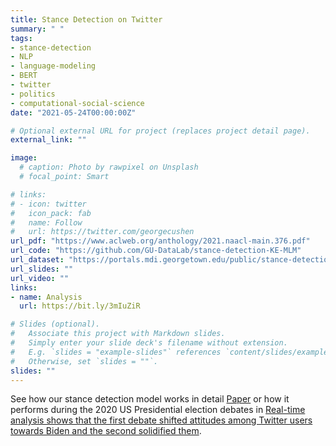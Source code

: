 ```yaml
---
title: Stance Detection on Twitter
summary: " "
tags:
- stance-detection
- NLP
- language-modeling
- BERT
- twitter
- politics
- computational-social-science
date: "2021-05-24T00:00:00Z"

# Optional external URL for project (replaces project detail page).
external_link: ""

image:
  # caption: Photo by rawpixel on Unsplash
  # focal_point: Smart

# links:
# - icon: twitter
#   icon_pack: fab
#   name: Follow
#   url: https://twitter.com/georgecushen
url_pdf: "https://www.aclweb.org/anthology/2021.naacl-main.376.pdf"
url_code: "https://github.com/GU-DataLab/stance-detection-KE-MLM"
url_dataset: "https://portals.mdi.georgetown.edu/public/stance-detection-KE-MLM"
url_slides: ""
url_video: ""
links:
- name: Analysis
  url: https://bit.ly/3mIuZiR

# Slides (optional).
#   Associate this project with Markdown slides.
#   Simply enter your slide deck's filename without extension.
#   E.g. `slides = "example-slides"` references `content/slides/example-slides.md`.
#   Otherwise, set `slides = ""`.
slides: ""
---
```


See how our stance detection model works in detail [Paper](https://aclanthology.org/2021.naacl-main.376/) or how it performs during the 2020 US Presidential election debates in [Real-time analysis shows that the first debate shifted attitudes among Twitter users towards Biden and the second solidified them](https://bit.ly/3mIuZiR).